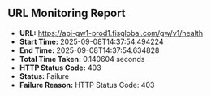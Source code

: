 ## URL Monitoring Report

- **URL:** https://api-gw1-prod1.fisglobal.com/gw/v1/health
- **Start Time:** 2025-09-08T14:37:54.494224
- **End Time:** 2025-09-08T14:37:54.634828
- **Total Time Taken:** 0.140604 seconds
- **HTTP Status Code:** 403
- **Status:** Failure
- **Failure Reason:** HTTP Status Code: 403
